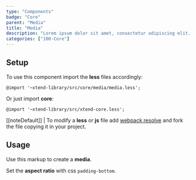 ```yaml
---
type: "Components"
badge: "Core"
parent: "Media"
title: "Media"
description: "Lorem ipsum dolor sit amet, consectetur adipiscing elit. Nunc tempus laoreet leo sit amet iaculis."
categories: ["100-Core"]
---
```


## Setup

To use this component import the **less** files accordingly:

```less
@import '~xtend-library/src/core/media/media.less';
```

Or just import **core**:

```less
@import '~xtend-library/src/xtend-core.less';
```

[[noteDefault]]
| To modify a **less** or **js** file add [webpack resolve](/introduction/setup#usage-webpack) and fork the file copying it in your project.

## Usage

Use this markup to create a **media**.

Set the **aspect ratio** with css `padding-bottom`.

<script type="text/plain" class="language-markup">
  <div class="media-container" style="padding-bottom: 37.5%;">
    <div class="media-inner">
      <img class="media" src="/img.jpg" alt="" loading="lazy"/>
    </div>
  </div>
</script>
